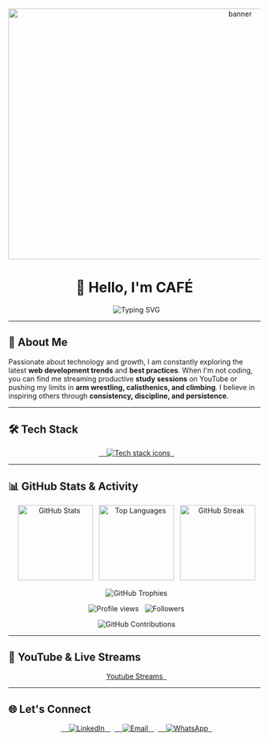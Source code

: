 <p align="center">
  <img width="910" height="501" alt="banner" src="https://github.com/user-attachments/assets/7b95841c-ec23-45ed-aa03-9441c0c2c44e" />
</p>

<h1 align="center">👋 Hello, I'm CAFÉ</h1>

<p align="center">
  <img src="https://readme-typing-svg.herokuapp.com?font=Fira+Code&size=28&duration=3000&pause=1000&color=00C2FF&center=true&vCenter=true&width=650&lines=Frontend+Developer+☕;Future+Full-Stack+Engineer+🚀;Consistency,+Discipline+%26+Focus+🔥;Lifelong+Learner+📚" alt="Typing SVG" />
</p>

---

## 🚀 About Me

Passionate about technology and growth, I am constantly exploring the latest **web development trends** and **best practices**. When I'm not coding, you can find me streaming productive **study sessions** on YouTube or pushing my limits in **arm wrestling, calisthenics, and climbing**. I believe in inspiring others through **consistency, discipline, and persistence**.

---

## 🛠️ Tech Stack

<p align="center">
  <a href="https://skillicons.dev" target="_blank" rel="noopener noreferrer">
    <img src="https://skillicons.dev/icons?i=html,css,js,php,mysql,figma,firebase,python&perline=4" alt="Tech stack icons" />
  </a>
</p>

---

## 📊 GitHub Stats & Activity

<p align="center">
  <img src="https://github-readme-stats.vercel.app/api?username=CAFE2l&show_icons=true&theme=tokyonight&hide_border=true" height="150" alt="GitHub Stats" />
  <img src="https://github-readme-stats.vercel.app/api/top-langs/?username=CAFE2l&layout=compact&theme=tokyonight&hide_border=true" height="150" alt="Top Languages" />
  <img src="https://github-readme-streak-stats.herokuapp.com/?user=CAFE2l&theme=tokyonight&hide_border=true" height="150" alt="GitHub Streak" />
</p>

<p align="center">
  <img src="https://github-profile-trophy.vercel.app/?username=CAFE2l&theme=tokyonight&no-frame=true&no-bg=true&margin-w=4" alt="GitHub Trophies" />
</p>

<p align="center">
  <img src="https://komarev.com/ghpvc/?username=CAFE2l&color=blueviolet&style=flat-square" alt="Profile views" />
  <img src="https://img.shields.io/github/followers/CAFE2l?label=Followers&style=flat-square&color=blueviolet" alt="Followers" />
</p>

<p align="center">
  <img src="https://github-contribution-grid-snake.vercel.app/api?user=CAFE2l&theme=tokyonight&hide_border=true" alt="GitHub Contributions" />
</p>

---

## 🎥 YouTube & Live Streams

<p align="center">
  <a href="https://www.youtube.com/@CAFE_ct/streams" target="_blank" rel="noopener noreferrer" title="YouTube Live Streams">
    Youtube Streams
  </a>
</p>

---

## 🌐 Let's Connect

<p align="center">
  <a href="https://www.linkedin.com/in/gabriel-felipe-sabino-de-souza-ab05a630a/" target="_blank" rel="noopener noreferrer" title="LinkedIn Profile">
    <img src="https://img.shields.io/badge/LinkedIn-0A66C2?style=for-the-badge&logo=linkedin&logoColor=white" alt="LinkedIn" />
  </a>
  <a href="mailto:gutiajs@gmail.com" target="_blank" rel="noopener noreferrer" title="Send Email">
    <img src="https://img.shields.io/badge/Email-D14836?style=for-the-badge&logo=gmail&logoColor=white" alt="Email" />
  </a>
  <a href="https://wa.me/5541996713782" target="_blank" rel="noopener noreferrer" title="WhatsApp Chat">
    <img src="https://img.shields.io/badge/WhatsApp-25D366?style=for-the-badge&logo=whatsapp&logoColor=white" alt="WhatsApp" />
  </a>
</p>
